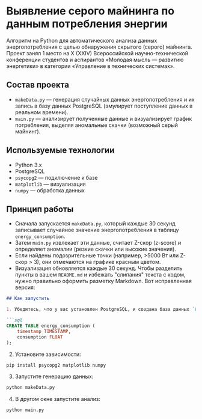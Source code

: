 # Выявление серого майнинга по данным потребления энергии

Алгоритм на Python для автоматического анализа данных энергопотребления с целью обнаружения скрытого (серого) майнинга.  
Проект занял 1 место на X (XXIV) Всероссийской научно-технической конференции студентов и аспирантов «Молодая мысль — развитию энергетики» в категории «Управление в технических системах».

## Состав проекта

- `makeData.py` — генерация случайных данных энергопотребления и их запись в базу данных PostgreSQL (эмулирует поступление данных в реальном времени).
- `main.py` — анализирует полученные данные и визуализирует график потребления, выделяя аномальные скачки (возможный серый майнинг).

## Используемые технологии

- Python 3.x
- PostgreSQL
- `psycopg2` — подключение к базе
- `matplotlib` — визуализация
- `numpy` — обработка данных

## Принцип работы

- Сначала запускается `makeData.py`, который каждые 30 секунд записывает случайное значение энергопотребления в таблицу `energy_consumption`.
- Затем `main.py` извлекает эти данные, считает Z-скор (z-score) и определяет аномалии (резкие скачки или высокие значения).
- Если найдены подозрительные точки (например, >5000 Вт или Z-скор > 3), они отмечаются на графике красным цветом.
- Визуализация обновляется каждые 30 секунд.
Чтобы разделить пункты в вашем `README.md` и избежать "слипания" текста с кодом, нужно правильно оформить разметку Markdown. Вот исправленная версия:

```markdown
## Как запустить

1. Убедитесь, что у вас установлен PostgreSQL, и создана база данных `Electricity_otchet_1` с таблицей:

```sql
CREATE TABLE energy_consumption (
    timestamp TIMESTAMP,
    consumption FLOAT
);
```

2. Установите зависимости:

```bash
pip install psycopg2 matplotlib numpy
```

3. Запустите генерацию данных:

```bash
python makeData.py
```

4. В другом окне запустите анализ:

```bash
python main.py
```

